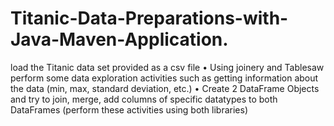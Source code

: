 # Titanic-Data-Preparations-with-Java-Maven-Application.
load the Titanic data set provided as a csv file • Using joinery and Tablesaw perform some data exploration activities such as getting information about the data (min, max, standard deviation, etc.) • Create 2 DataFrame Objects and try to join, merge, add columns of specific datatypes to both DataFrames (perform these activities using both libraries)
